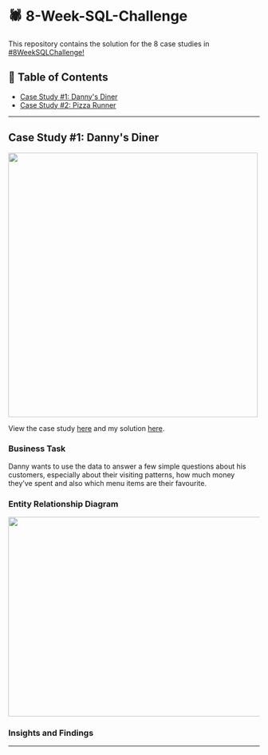# :spider: 8-Week-SQL-Challenge

This repository contains the solution for the 8 case studies in [#8WeekSQLChallenge!](https://8weeksqlchallenge.com/)

## :memo: Table of Contents

- [Case Study #1: Danny's Diner](#case-study-1-dannys-diner)
- [Case Study #2: Pizza Runner](#case-study-2-pizza-runner)

***

## Case Study #1: Danny's Diner

<img src="https://user-images.githubusercontent.com/120264629/212469310-60bfccab-1075-453a-b8b5-3892a80e409a.png" width="500" height="530" />

View the case study [here](https://8weeksqlchallenge.com/case-study-1/) and my solution [here](https://github.com/bivekbasu/8-Week-SQL-Challenge/blob/main/Case%20Study%20%231-Danny's%20Diner/Solution.md).

### Business Task

Danny wants to use the data to answer a few simple questions about his customers, especially about their visiting patterns, how much money they’ve spent and also which menu items are their favourite.

### Entity Relationship Diagram

<img src="https://user-images.githubusercontent.com/120264629/212469760-73c0b9d7-7ad0-4ca7-a691-173755b4dd14.png" width="730" height="400" />

### Insights and Findings
***





